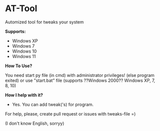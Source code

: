 # AT-Tool

Automized tool for tweaks your system

**Supports:**

- Windows XP
- Windows 7
- Windows 10
- Windows 11

**How To Use?**

You need start py file (in cmd) with administrator privileges! (else program exited) or use "start.bat" file (supports ??Windows 2000?? Windows XP, 7, 8, 10)

**How I help with it?**

- Yes. You can add tweak('s) for program.

For help, please, create pull request or issues with tweaks-file =)


(I don't know English, sorryy)
